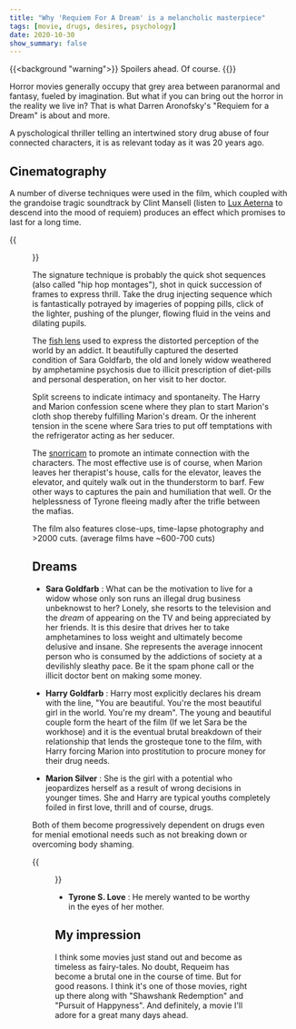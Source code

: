 ```yaml
---
title: "Why 'Requiem For A Dream' is a melancholic masterpiece"
tags: [movie, drugs, desires, psychology]
date: 2020-10-30
show_summary: false 
---
```



{{<background "warning">}}
Spoilers ahead. Of course.
{{</background>}}

Horror movies generally occupy that grey area between paranormal and fantasy, fueled by imagination. But what if you can bring out the horror in the reality we live in? That is what Darren Aronofsky's "Requiem for a Dream" is about and more.   

<!--more-->
A pyschological thriller telling an intertwined story drug abuse of four connected characters, it is as relevant today as it was 20 years ago.   

## Cinematography  

A number of diverse techniques were used in the film, which coupled with the grandoise tragic soundtrack by Clint Mansell (listen to [Lux Aeterna][lux] to descend into the mood of requiem) produces an effect which promises to last for a long time.  


{{<figure src="/requiem/requiem-marion-harry.jpg" caption="Marion and Harry in Requiem for a Dream">}}

The signature technique is probably the quick shot sequences (also called "hip hop montages"), shot in quick succession of frames to express thrill. Take the drug injecting sequence which is fantastically potrayed by imageries of popping pills, click of the lighter, pushing of the plunger, flowing fluid in the veins and dilating pupils.   

The [fish lens][fishlenswiki] used to express the distorted perception of the world by an addict. It beautifully captured the deserted condition of Sara Goldfarb, the old and lonely widow weathered by amphetamine psychosis due to illicit prescription of diet-pills and personal desperation, on her visit to her doctor.   

Split screens to indicate intimacy and spontaneity. The Harry and Marion confession scene where they plan to start Marion's cloth shop thereby fulfilling Marion's dream. Or the inherent tension in the scene where Sara tries to put off temptations with the refrigerator acting as her seducer.   

The [snorricam][snorricamwiki] to promote an intimate connection with the characters. The most effective use is of course, when Marion leaves her therapist's house, calls for the elevator, leaves the elevator, and quitely walk out in the thunderstorm to barf. Few other ways to captures the pain and humiliation that well. Or the helplessness of Tyrone fleeing madly after the trifle between the mafias.   

The film also features close-ups, time-lapse photography and >2000 cuts. (average films have ~600-700 cuts)   

## Dreams

* **Sara Goldfarb** : What can be the motivation to live for a widow whose only son runs an illegal drug business unbeknowst to her? Lonely, she resorts to the television and the _dream_ of appearing on the TV and being appreciated by her friends. It is this desire that drives her to take amphetamines to loss weight and ultimately become delusive and insane. She represents the average innocent person who is consumed by the addictions of society at a devilishly sleathy pace. Be it the spam phone call or the illicit doctor bent on making some money.   

* **Harry Goldfarb** : Harry most explicitly declares his dream with the line, "You are beautiful. You're the most beautiful girl in the world. You're my dream". The young and beautiful couple form the heart of the film (If we let Sara be the workhose) and it is the eventual brutal breakdown of their relationship that lends the grosteque tone to the film, with Harry forcing Marion into prostitution to procure money for their drug needs.   

* **Marion Silver** : She is the girl with a potential who jeopardizes herself as a result of wrong decisions in younger times. She and Harry are typical youths completely foiled in first love, thrill and of course, drugs.  

Both of them become progressively dependent on drugs even for menial emotional needs such as not breaking down or overcoming body shaming.   


{{<figure src="/requiem/requiem-frustration-compressed-cropped.gif" caption="Unbridled Frustration. Scene inspired by Perfect Blue">}}

* **Tyrone S. Love** : He merely wanted to be worthy in the eyes of her mother.

## My impression  

I think some movies just stand out and become as timeless as fairy-tales. No doubt, Requeim has become a brutal one in the course of time. But for good reasons. I think it's one of those movies, right up there along with "Shawshank Redemption" and "Pursuit of Happyness". And definitely, a movie I'll adore for a great many days ahead.   

[fishlenswiki]: https://en.wikipedia.org/wiki/Fisheye_lens
[snorricamwiki]: https://en.wikipedia.org/wiki/Snorricam
[lux]: https://www.youtube.com/watch?v=oc3Cq89P97Y

